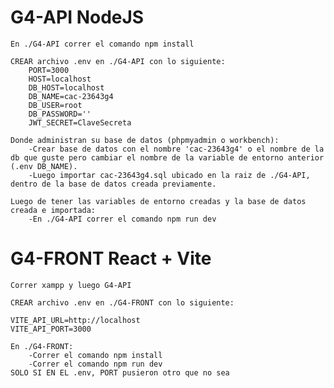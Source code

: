 # G4-API NodeJS
    En ./G4-API correr el comando npm install

    CREAR archivo .env en ./G4-API con lo siguiente:
        PORT=3000
        HOST=localhost
        DB_HOST=localhost
        DB_NAME=cac-23643g4
        DB_USER=root
        DB_PASSWORD=''
        JWT_SECRET=ClaveSecreta

    Donde administran su base de datos (phpmyadmin o workbench):
        -Crear base de datos con el nombre 'cac-23643g4' o el nombre de la db que guste pero cambiar el nombre de la variable de entorno anterior (.env DB_NAME).
        -Luego importar cac-23643g4.sql ubicado en la raiz de ./G4-API, dentro de la base de datos creada previamente.

    Luego de tener las variables de entorno creadas y la base de datos creada e importada:
        -En ./G4-API correr el comando npm run dev
# G4-FRONT React + Vite    
    Correr xampp y luego G4-API

    CREAR archivo .env en ./G4-FRONT con lo siguiente:

    VITE_API_URL=http://localhost
    VITE_API_PORT=3000
    
    En ./G4-FRONT: 
        -Correr el comando npm install
        -Correr el comando npm run dev
    SOLO SI EN EL .env, PORT pusieron otro que no sea 
